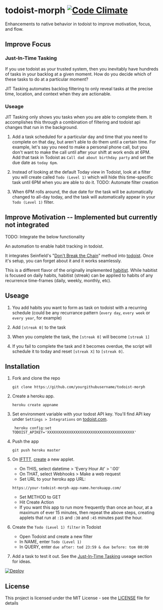 # todoist-morph  [![Code Climate](https://codeclimate.com/github/briankaemingk/todoist-morph/badges/gpa.svg)](https://codeclimate.com/github/briankaemingk/todoist-morph)
Enhancements to native behavior in todoist to improve motivation, focus, and flow.

## Improve Focus

### Just-In-Time Tasking
If you use todoist as your trusted system, then you inevitably have hundreds of tasks in your backlog at a given moment. How do you decide which of these tasks to do at a particular moment? 

JIT Tasking automates backlog filtering to only reveal tasks at the precise time, location, and context when they are actionable.

### Useage

JIT Tasking only shows you tasks when you are able to complete them. It accomplishes this through a combination of filtering and todoist api changes that run in the background.

1. Add a task scheduled for a particular day and time that you need to complete on that day, but aren't able to do them until a certain time. For example, let's say you need to make a personal phone call, but you don't want to make the call until after your shift at work ends at 6PM. Add that task in Todoist as `Call dad about birthday party` and set the due date as `today 6pm`.

2. Instead of looking at the default Today view in Todoist, look at a filter you will create called `Todo (Level 1)` which will hide this time-specific task until 6PM when you are able to do it. TODO: Automate filter creation

3. When 6PM rolls around, the due date for the task will be automatically changed to all-day today, and the task will automatically appear in your `Todo (Level 1)` filter.

## Improve Motivation -- Implemented but currently not integrated

TODO: Integrate the below functionality

An automation to enable habit tracking in todoist. 

It integrates Seinfield's "[Don't Break the Chain](https://lifehacker.com/281626/jerry-seinfelds-productivity-secret)" method into [todoist](http://todoist.com/). Once it's setup, you can forget about it and it works seamlessly.

This is a different flavor of the originally implemented [habitist](https://github.com/amitness/habitist). While habitist is focused on daily habits, habitist (streak) can be applied to habits of any recurrence time-frames (daily, weekly, monthly, etc).

## Useage

1. You add habits you want to form as task on todoist with a recurring schedule (could be any recurrance pattern (`every day`, `every week` or `every year`, for example)

2. Add `[streak 0]` to the task

3. When you complete the task, the `[streak 0]` will become `[streak 1]`

4. If you fail to complete the task and it becomes overdue, the script will schedule it to today and reset `[streak X]` to `[streak 0]`.

## Installation

1. Fork and clone the repo
    ```
    git clone https://github.com/yourgithubusername/todoist-morph
    ```
2. Create a heroku app.
    ```
    heroku create appname
    ```
3. Set environment variable with your todost API key. You'll find API key under `Settings > Integrations` on [todoist.com](https://todoist.com).
    ```
     heroku config:set TODOIST_APIKEY='XXXXXXXXXXXXXXXXXXXXXXXXXXXXXXXXXXXXXXXX'
    ``` 

4. Push the app
    ```
    git push heroku master
    ```
 
5. On [IFTTT](http://ifttt.com/), [create](https://ifttt.com/create) a new applet. 
    - On THIS, select datetime > 'Every Hour At' > ':00' 
    - On THAT, select Webhooks > Make a web request
    - Set URL to your heroku app URL:
    ```
    https://your-todoist-morph-app-name.herokuapp.com/
    ```
    - Set METHOD to GET
    - Hit Create Action
    - If you want this app to run more frequently than once an hour, at a maximum of ever 15 minutes, then repeat the above steps, creating applets that run at `:15` and `:30` and `:45` minutes past the hour.
    
6. Create the `Todo (Level 1) filter` in Todoist
    - Open Todoist and create a new filter 
    - In NAME, enter `Todo (Level 1)`
    - In QUERY, enter `due after: tod 23:59 & due before: tom 00:00`

7. Add a task to test it out. See the [Just-In-Time Tasking](#just-in-time-tasking) useage section for ideas.
    
 [![Deploy](https://www.herokucdn.com/deploy/button.svg)](https://heroku.com/deploy)

## License

This project is licensed under the MIT License - see the [LICENSE](LICENSE) file for details
